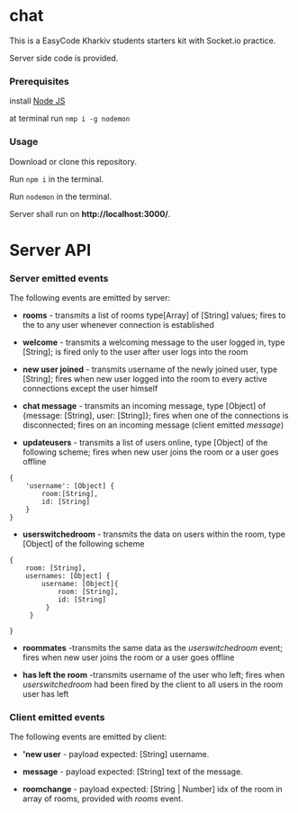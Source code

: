# chat
This is a EasyCode Kharkiv students starters kit with Socket.io practice.

Server side code is provided.

### Prerequisites
install [Node JS](https://nodejs.org/uk/)

at terminal run `nmp i -g nodemon`

### Usage

Download or clone this repository.

Run `npm i` in the terminal.

Run `nodemon` in the terminal.

Server shall run on **http://localhost:3000/**.


# Server API
### Server emitted events
The following events are emitted by server:

* **rooms** - transmits a list of rooms type[Array] of [String] values; fires to the to any user whenever connection is established

* **welcome** - transmits a welcoming message to the user logged in, type [String]; is fired only to the user after user logs into the room

* **new user joined** - transmits username of the newly joined user, type [String]; fires when new user logged into the room to every active connections except the user himself

* **chat message** - transmits an incoming message, type [Object] of {message: [String], user: [String]}; fires when one of the connections is disconnected; fires on an incoming message (client emitted *message*)

* **updateusers** - transmits a list of users online, type [Object] of the following scheme; fires when new user joins the room or a user goes offline
```
{
	'username': [Object] {
		room:[String],
        id: [String]
    }
}
```
* **userswitchedroom** - transmits the data on users within the room, type [Object] of the following scheme
```
{
	room: [String],
    usernames: [Object] {
    	username: [Object]{
        	room: [String],
            id: [String]
         }
     }

}
```
* **roommates** -transmits the same data as the *userswitchedroom* event; fires when new user joins the room or a user goes offline

* **has left the room** -transmits username of the user who left; fires when *userswitchedroom* had been fired by the client to all users in the room user has left


### Client emitted events
The following events are emitted by client:

* **'new user** - payload expected: [String] username.

* **message** - payload expected: [String] text of the message.

* **roomchange** - payload expected: [String | Number] idx of the room in array of rooms, provided with *rooms* event.
